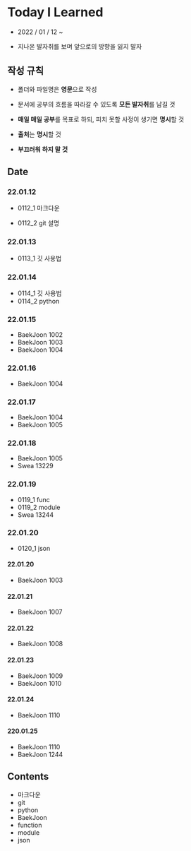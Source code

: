 # Today I Learned

* 2022 / 01 / 12 ~

* 지나온 발자취를 보며 앞으로의 방향을 잃지 말자

  

## 작성 규칙

* 폴더와 파일명은 **영문**으로 작성

* 문서에 공부의 흐름을 따라갈 수 있도록 **모든 발자취**를 남길 것

* **매일 매일 공부**를 목표로 하되, 피치 못할 사정이 생기면 **명시**할 것

* **출처**는 **명시**할 것

* **부끄러워 하지 말 것**

  

## Date

### 22.01.12

* 0112_1 마크다운

* 0112_2 git 설명

### 22.01.13

* 0113_1 깃 사용법

### 22.01.14

* 0114_1 깃 사용법
* 0114_2 python

### 22.01.15

* BaekJoon 1002
* BaekJoon 1003
* BaekJoon 1004

### 22.01.16

* BaekJoon 1004

### 22.01.17

* BaekJoon 1004
* BaekJoon 1005

### 22.01.18

* BaekJoon 1005
* Swea 13229

### 22.01.19

* 0119_1 func
* 0119_2 module
* Swea 13244

### 22.01.20

* 0120_1 json

#### 22.01.20

* BaekJoon 1003

#### 22.01.21

* BaekJoon 1007

#### 22.01.22

* BaekJoon 1008

#### 22.01.23

* BaekJoon 1009
* BaekJoon 1010

#### 22.01.24

* BaekJoon 1110

#### 220.01.25

* BaekJoon 1110
* BaekJoon 1244

## Contents

* 마크다운
* git
* python
* BaekJoon
* function
* module
* json